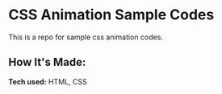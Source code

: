 # CSS Animation Sample Codes
This is a repo for sample css animation codes.

## How It's Made:

**Tech used:** HTML, CSS
